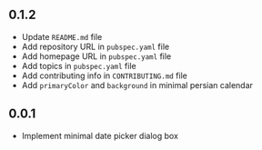 ## 0.1.2
* Update `README.md` file
* Add repository URL in `pubspec.yaml` file
* Add homepage URL in `pubspec.yaml` file
* Add topics in `pubspec.yaml` file
* Add contributing info in `CONTRIBUTING.md` file
* Add `primaryColor` and `background` in minimal persian calendar

## 0.0.1
* Implement minimal date picker dialog box
